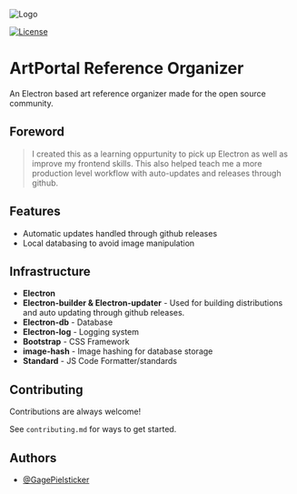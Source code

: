 
![Logo](https://github.com/JamesPielstickerPortfolio/ArtPortal-Client/blob/main/assets/logo-long.png?raw=true)


 [![License](https://img.shields.io/badge/license-MIT-green)](https://github.com/JamesPielstickerPortfolio/ArtPortal-Client/blob/master/LICENSE.md) 
# ArtPortal Reference Organizer

An Electron based art reference organizer made for the open source community.

## Foreword
> I created this as a learning oppurtunity to pick up Electron as well as improve my frontend skills. This also helped teach me a more production level workflow with auto-updates and releases through github.

## Features

- Automatic updates handled through github releases
- Local databasing to avoid image manipulation

## Infrastructure
- **Electron**
- **Electron-builder & Electron-updater** - Used for building distributions and auto updating through github releases.
- **Electron-db** - Database
- **Electron-log** - Logging system
- **Bootstrap** - CSS Framework
- **image-hash** - Image hashing for database storage
- **Standard** - JS Code Formatter/standards

## Contributing

Contributions are always welcome!

See `contributing.md` for ways to get started.


## Authors

- [@GagePielsticker](https://github.com/GagePielsticker)
